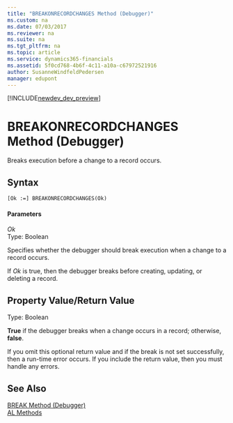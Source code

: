 ```yaml
---
title: "BREAKONRECORDCHANGES Method (Debugger)"
ms.custom: na
ms.date: 07/03/2017
ms.reviewer: na
ms.suite: na
ms.tgt_pltfrm: na
ms.topic: article
ms.service: dynamics365-financials
ms.assetid: 5f0cd768-4b6f-4c11-a10a-c67972521916
author: SusanneWindfeldPedersen
manager: edupont
---
```


[!INCLUDE[newdev_dev_preview](../includes/newdev_dev_preview.md)]

# BREAKONRECORDCHANGES Method (Debugger)
Breaks execution before a change to a record occurs.  
  
## Syntax  
  
```  
[Ok :=] BREAKONRECORDCHANGES(Ok)   
```  
  
#### Parameters  
 *Ok*  
 Type: Boolean  
  
 Specifies whether the debugger should break execution when a change to a record occurs.  
  
 If *Ok* is true, then the debugger breaks before creating, updating, or deleting a record.  
  
## Property Value/Return Value  
 Type: Boolean  
  
 **True** if the debugger breaks when a change occurs in a record; otherwise, **false**.  
  
 If you omit this optional return value and if the break is not set successfully, then a run-time error occurs. If you include the return value, then you must handle any errors.  
 
## See Also  
[BREAK Method (Debugger)](devenv-break-method-debugger.md)  
[AL Methods](../devenv-al-methods.md)
<!-- 
[Breakpoints](Breakpoints.md)   
[BREAK Method \(Debugger\)](devenv-BREAK-Method-Debugger.md)
-->